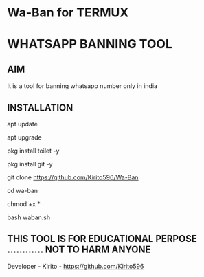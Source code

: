 # Wa-Ban for TERMUX
# WHATSAPP BANNING TOOL
## AIM
It is a tool for banning whatsapp number only in india
## INSTALLATION

apt update

apt upgrade

pkg install toilet -y

pkg install git -y

git clone https://github.com/Kirito596/Wa-Ban

cd wa-ban

chmod +x *

bash waban.sh

## THIS TOOL IS FOR EDUCATIONAL PERPOSE ............ NOT TO HARM ANYONE

Developer - Kirito
          - https://github.com/Kirito596
